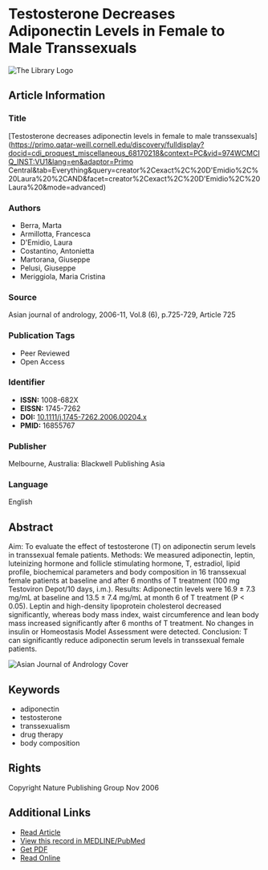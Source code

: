# Testosterone Decreases Adiponectin Levels in Female to Male Transsexuals

![The Library Logo](custom/thumbnails/thumbnail_974WCMCIQ_INST-VU1.svg)

## Article Information

### Title
[Testosterone decreases adiponectin levels in female to male transsexuals](https://primo.qatar-weill.cornell.edu/discovery/fulldisplay?docid=cdi_proquest_miscellaneous_68170218&context=PC&vid=974WCMCIQ_INST:VU1&lang=en&adaptor=Primo Central&tab=Everything&query=creator%2Cexact%2C%20D'Emidio%2C%20Laura%20%2CAND&facet=creator%2Cexact%2C%20D'Emidio%2C%20Laura%20&mode=advanced)

### Authors
- Berra, Marta 
- Armillotta, Francesca 
- D'Emidio, Laura 
- Costantino, Antonietta 
- Martorana, Giuseppe 
- Pelusi, Giuseppe 
- Meriggiola, Maria Cristina

### Source
Asian journal of andrology, 2006-11, Vol.8 (6), p.725-729, Article 725

### Publication Tags
- Peer Reviewed
- Open Access

### Identifier
- **ISSN:** 1008-682X
- **EISSN:** 1745-7262
- **DOI:** [10.1111/j.1745-7262.2006.00204.x](https://doi.org/10.1111/j.1745-7262.2006.00204.x)
- **PMID:** 16855767

### Publisher
Melbourne, Australia: Blackwell Publishing Asia

### Language
English

## Abstract
Aim: To evaluate the effect of testosterone (T) on adiponectin serum levels in transsexual female patients. Methods: We measured adiponectin, leptin, luteinizing hormone and follicle stimulating hormone, T, estradiol, lipid profile, biochemical parameters and body composition in 16 transsexual female patients at baseline and after 6 months of T treatment (100 mg Testoviron Depot/10 days, i.m.). Results: Adiponectin levels were 16.9 ± 7.3 mg/mL at baseline and 13.5 ± 7.4 mg/mL at month 6 of T treatment (P < 0.05). Leptin and high-density lipoprotein cholesterol decreased significantly, whereas body mass index, waist circumference and lean body mass increased significantly after 6 months of T treatment. No changes in insulin or Homeostasis Model Assessment were detected. Conclusion: T can significantly reduce adiponectin serum levels in transsexual female patients.

![Asian Journal of Andrology Cover](https://assets.thirdiron.com/images/covers/1745-7262.png)

## Keywords
- adiponectin
- testosterone
- transsexualism
- drug therapy
- body composition

## Rights
Copyright Nature Publishing Group Nov 2006

## Additional Links
- [Read Article](https://libkey.io/libraries/387/articles/29522976/content-location?utm_source=api_545)
- [View this record in MEDLINE/PubMed](https://www.ncbi.nlm.nih.gov/pubmed/16855767)
- [Get PDF](https://wcmq.idm.oclc.org/login?&url=https://onlinelibrary.wiley.com/doi/pdf/10.1111%2Fj.1745-7262.2006.00204.x)
- [Read Online](https://wcmq.idm.oclc.org/login?&url=https://onlinelibrary.wiley.com/doi/full/10.1111%2Fj.1745-7262.2006.00204.x)